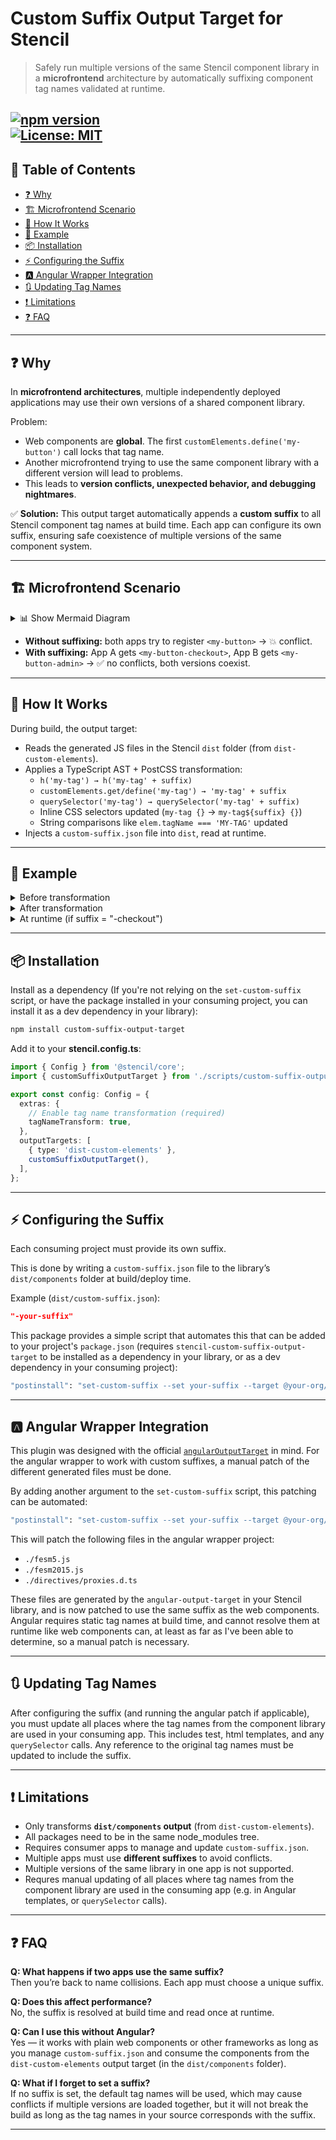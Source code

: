 # Custom Suffix Output Target for Stencil

> Safely run multiple versions of the same Stencil component library in a **microfrontend** architecture by automatically suffixing component tag names validated at runtime.

[![npm version](https://img.shields.io/npm/v/stencil-custom-suffix-output-target.svg)](https://www.npmjs.com/package/stencil-custom-suffix-output-target)  
[![License: MIT](https://img.shields.io/badge/license-MIT-green)](LICENSE)
---

## 📖 Table of Contents
- [❓ Why](#-why)
- [🏗 Microfrontend Scenario](#-microfrontend-scenario)
- [🔧 How It Works](#-how-it-works)
- [📝 Example](#-example)
- [📦 Installation](#-installation)
- [⚡ Configuring the Suffix](#-configuring-the-suffix)
- [🅰 Angular Wrapper Integration](#%F0%9F%85%B0-angular-wrapper-integration)
- [🔃 Updating Tag Names](#-updating-tag-names)
- [❗ Limitations](#-limitations)
- [❓ FAQ](#-faq)

---

## ❓ Why

In **microfrontend architectures**, multiple independently deployed applications may use their own versions of a shared component library.  

Problem:  
- Web components are **global**. The first `customElements.define('my-button')` call locks that tag name.  
- Another microfrontend trying to use the same component library with a different version will lead to problems.  
- This leads to **version conflicts, unexpected behavior, and debugging nightmares**.  

✅ **Solution:** This output target automatically appends a **custom suffix** to all Stencil component tag names at build time. Each app can configure its own suffix, ensuring safe coexistence of multiple versions of the same component system.

---

## 🏗 Microfrontend Scenario
<details>
<summary>📊 Show Mermaid Diagram</summary>
    
```mermaid
flowchart TD
    %% Libraries
    L1["Library v1.0<br>🔵 Blue Button"] --> A["App 1 (App A)<br>Library v1.0<br>🔵 Blue Button"]
    L2["Library v2.3<br>🟢 Green Button"] --> B["App 2 (App B)<br>Library v2.3<br>🟢 Green Button"]
    A --> Shared["Shared Microfrontend Environment"]
    B --> Shared["Shared Microfrontend Environment"]

    %% First action: Checkout
    Shared --> loadApp1["Load App 1 page<br>🔵 Button v1.0"]

    %% Second action: Admin
    loadApp1 --> clickApp2["Navigate to App 2<br>🔵 Button v1.0"]

    %% Third action: Admin
    clickApp2 --> refreshApp2["Refresh App 2<br>🟢 Button v2.3"]

    %% Fourth action: Checkout
    refreshApp2 --> revisitApp1["Navigate to App 1<br>🟢 Button v2.3"]

    %% Apply colors
    style L1 fill:#0052cc
    style L2 fill:#1e7e34 
```

</details>

- **Without suffixing:** both apps try to register `<my-button>` → 💥 conflict.  
- **With suffixing:** App A gets `<my-button-checkout>`, App B gets `<my-button-admin>` → ✅ no conflicts, both versions coexist.

---

## 🔧 How It Works

During build, the output target:

- Reads the generated JS files in the Stencil `dist` folder (from `dist-custom-elements`).
- Applies a TypeScript AST + PostCSS transformation:
  - `h('my-tag') → h('my-tag' + suffix)`
  - `customElements.get/define('my-tag') → 'my-tag' + suffix`
  - `querySelector('my-tag') → querySelector('my-tag' + suffix)`
  - Inline CSS selectors updated (`my-tag {}` → `my-tag${suffix} {}`)
  - String comparisons like `elem.tagName === 'MY-TAG'` updated
- Injects a `custom-suffix.json` file into `dist`, read at runtime.

---

## 📝 Example

<details>
<summary>Before transformation</summary>

```ts
customElements.define('my-button', MyButton);
document.querySelector('my-button');
h('my-button');
const myCSS = `
  my-button {
    /* styles */
  }
`;
```
</details>

<details>
<summary>After transformation</summary>

```ts
import suffix from "../custom-suffix.json";

customElements.define('my-button' + suffix, MyButton);
document.querySelector(`my-button${suffix}`);
h('my-button' + suffix);
const myCSS = `
  my-button${suffix} {
    /* styles */
  }
`;
```
</details>

<details>
<summary>At runtime (if suffix = "-checkout")</summary>

```ts
customElements.define('my-button-checkout', MyButton);
document.querySelector('my-button-checkout');
h('my-button-checkout');
const myCSS = `
  my-button-checkout {
    /* styles */
  }
`;
```
</details>

---

## 📦 Installation

Install as a dependency (If you're not relying on the `set-custom-suffix` script, or have the package installed in your consuming project, you can install it as a dev dependency in your library):

```bash
npm install custom-suffix-output-target
```

Add it to your **stencil.config.ts**:

```ts
import { Config } from '@stencil/core';
import { customSuffixOutputTarget } from './scripts/custom-suffix-output-target';

export const config: Config = {
  extras: {
    // Enable tag name transformation (required)
    tagNameTransform: true,
  },
  outputTargets: [
    { type: 'dist-custom-elements' },
    customSuffixOutputTarget(),
  ],
};
```

---

## ⚡ Configuring the Suffix

Each consuming project must provide its own suffix.  

This is done by writing a `custom-suffix.json` file to the library’s `dist/components` folder at build/deploy time.

Example (`dist/custom-suffix.json`):
```json
"-your-suffix"
```

This package provides a simple script that automates this that can be added to your project's `package.json` (requires `stencil-custom-suffix-output-target` to be installed as a dependency in your library, or as a dev dependency in your consuming project):

```bash
"postinstall": "set-custom-suffix --set your-suffix --target @your-org/your-library"
```
---

## 🅰 Angular Wrapper Integration

This plugin was designed with the official [`angularOutputTarget`](https://stenciljs.com/docs/angular) in mind. For the angular wrapper to work with custom suffixes, a manual patch of the different generated files must be done. 

By adding another argument to the `set-custom-suffix` script, this patching can be automated:

```bash
"postinstall": "set-custom-suffix --set your-suffix --target @your-org/your-library --angular @your-org/your-angular-wrapper"
```

This will patch the following files in the angular wrapper project:
- `./fesm5.js`
- `./fesm2015.js`
- `./directives/proxies.d.ts`

These files are generated by the `angular-output-target` in your Stencil library, and is now patched to use the same suffix as the web components. Angular requires static tag names at build time, and cannot resolve them at runtime like web components can, at least as far as I've been able to determine, so a manual patch is necessary.

---

## 🔃 Updating Tag Names

After configuring the suffix (and running the angular patch if applicable), you must update all places where the tag names from the component library are used in your consuming app. This includes test, html templates, and any `querySelector` calls. Any reference to the original tag names must be updated to include the suffix.

--- 

## ❗ Limitations

- Only transforms **`dist/components` output** (from `dist-custom-elements`).
- All packages need to be in the same node_modules tree.
- Requires consumer apps to manage and update `custom-suffix.json`.  
- Multiple apps must use **different suffixes** to avoid conflicts.
- Multiple versions of the same library in one app is not supported.
- Requres manual updating of all places where tag names from the component library are used in the consuming app (e.g. in Angular templates, or `querySelector` calls).

---

## ❓ FAQ

**Q: What happens if two apps use the same suffix?**  
Then you’re back to name collisions. Each app must choose a unique suffix.  

**Q: Does this affect performance?**  
No, the suffix is resolved at build time and read once at runtime.  

**Q: Can I use this without Angular?**  
Yes — it works with plain web components or other frameworks as long as you manage `custom-suffix.json` and consume the components from the `dist-custom-elements` output target (in the `dist/components` folder).

**Q: What if I forget to set a suffix?**  
If no suffix is set, the default tag names will be used, which may cause conflicts if multiple versions are loaded together, but it will not break the build as long as the tag names in your source corresponds with the suffix.

---
